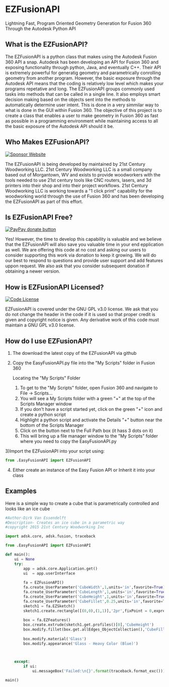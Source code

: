 <!-- TITLE/ -->
# EZFusionAPI
<!-- TITLE/ -->

<!-- /SHORT DESCRIPTION -->
Lightning Fast, Program Oriented Geometry Generation for Fusion 360 Through the Autodesk Python API 
<!-- /SHORT DESCRIPTION -->

<!-- /DESCRIPTION -->
## What is the EZFusionAPI?

The EZFusionAPI is a python class that makes using the Autodesk Fusion 360 API a snap.  Autodesk has been developing an API for Fusion 360 and exposing functionality through python, Java, and eventually C++.  Their API is extremely powerful for generatig geometry and parametrically conrolling geometry from another program.  However, the basic exposure through the Autodesk API means that the coding is relatively low level which makes your programs repetative and long.  The EZFusionAPI groups commonly used tasks into methods that can be called in a single line.  It also employs smart decision making based on the objects sent into the methods to automatically determine user intent.  This is done in a very simmilar way to what is done in the GUI within Fusion 360.  The objective of this project is to create a class that enables a user to make geometry in Fusion 360 as fast as possible in a programming environment while maintaining access to all the basic exposure of the Autodesk API should it be.
<!-- /DESCRIPTION -->

<!-- /ABOUTSPONSOR -->
## Who Makes EZFusionAPI?
[![Sponsor Website](https://img.shields.io/badge/sponsor-website-yellow.svg)](http://www.21stcenturywoodworking.com)

The EZFusionAPI is being developed by maintained by 21st Century Woodworking LLC.  21st Century Woodworking LLC is a small company based out of Morgantown, WV and exists to provide woodworkers with the tools needed to use 21st century tools like CNC routers, lasers, and 3d printers into their shop and into their project workflows.  21st Century Woodworking LLC is working towards a "1 click print" capability for the woodworking world through the use of Fusion 360 and has been developing the EZFusionAPI as part of this effort.
<!-- /ABOUTSPONSOR -->

## Is EZFusionAPI Free?
[![PayPay donate button](https://img.shields.io/badge/paypal-donate-yellow.svg)](https://www.paypal.com/cgi-bin/webscr?cmd=_s-xclick&hosted_button_id=4RJ9CKBDMVYRY "Donate once-off to this project using Paypal")

Yes!  However, the time to develop this capability is valuable and we believe that the EZFusionAPI will also save you valuable time in your end epplication as well.  We are offering this code at no cost and asking our users to consider supporting this work via donation to keep it growing.  We will do our best to respond to questions and provide user support
and add features uppon request.  We also ask that you consider subsequent donation if obtaining a newer version.

## How is EZFusionAPI Licensed?
[![Code License](https://img.shields.io/badge/code-license-yellow.svg)](https://github.com/dirktheeng/EZFusionAPI/blob/master/LICENSE)

EZFusionAPI is covered under the GNU GPL v3.0 license.  We ask that you do not change the header in the code if it is used so that proper credit is given and copyright notice is given.  Any derivative work of this code must maintain a GNU GPL v3.0 license.

## How do I use EZFusionAPI?
1) The download the latest copy of the EZFusionAPI via github

2) Copy the EasyFusionAPI.py file into the "My Scripts" folder in Fusion 360

    Locating the "My Scripts" Folder
    1) To get to the "My Scripts" folder, open Fusion 360 and navigate to File -> Scripts...
    2) You will see a My Scripts folder with a green "+" at the top of the Scripts Manager window
    3) If you don't have a script started yet, click on the green "+" icon and create a python script
    4) Highlight a python script and activate the Details "+" button near the bottom of the Scripts Manager
    5) Click on the button next to the Full Path box (it hass 3 dots on it)
    6) This will bring up a file manager window to the "My Scripts" folder where you need to copy the
       EasyFusionAPI.py
  
3)Import the EZFusionAPI into your script using:
```python
from .EasyFusionAPI import EZFusionAPI
```
4) Either create an instance of the Easy Fusion API or Inherit it into your class

## Examples

Here is a simple way to create a cube that is parametrically controlled and looks like an ice cube

```python
#Author-Dirk Van Essendelft
#Description- Creates an ice cube in a parametric way
#copyright 2015 21st Century Woodworking Inc

import adsk.core, adsk.fusion, traceback

from .EasyFusionAPI import EZFusionAPI

def main():
    ui = None
    try:
        app = adsk.core.Application.get()
        ui  = app.userInterface
        
        fa = EZFusionAPI()
        fa.create_UserParameter('CubeWidth',1,units='in',favorite=True)
        fa.create_UserParameter('CubeLength',1,units='in',favorite=True)
        fa.create_UserParameter('CubeHeight',1,units='in',favorite=True)
        fa.create_UserParameter('CubeFillet',0.25,units='in',favorite=True)
        sketch1 = fa.EZSketch()
        sketch1.create.rectangle([(0,0),(1,1)],'2pr',fixPoint = 0,expressions=['CubeWidth','CubeLength'])
        
        box = fa.EZFeatures()
        box.create.extrude(sketch1.get.profiles()[0],'CubeHeight')
        box.modify.fillet(box.get.allEdges_ObjectCollection(),'CubeFillet')
        
        box.modify.material('Glass')
        box.modify.appearance('Glass - Heavy Color (Blue)')

        

    except:
        if ui:
            ui.messageBox('Failed:\n{}'.format(traceback.format_exc()))

main()
```

